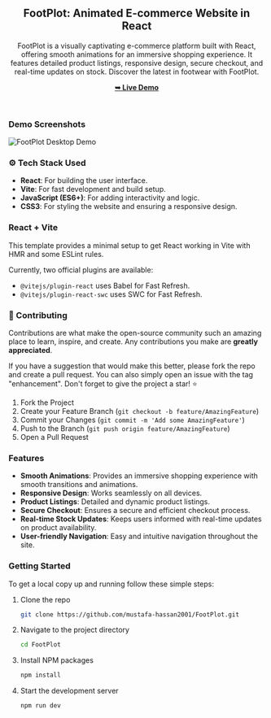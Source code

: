 <div align="center">
  <h2 align="center">FootPlot: Animated E-commerce Website in React</h2>

  FootPlot is a visually captivating e-commerce platform built with React, offering smooth animations for an immersive shopping experience. It features detailed product listings, responsive design, secure checkout, and real-time updates on stock. Discover the latest in footwear with FootPlot.

  <a href="https://footlpot.netlify.app/"><strong>➥ Live Demo</strong></a>
</div>

<br />

### Demo Screenshots

![FootPlot Desktop Demo](https://github.com/Mustafa-Hassan2001/Footplot/blob/main/1.png)

### ⚙️ Tech Stack Used

- **React**: For building the user interface.
- **Vite**: For fast development and build setup.
- **JavaScript (ES6+)**: For adding interactivity and logic.
- **CSS3**: For styling the website and ensuring a responsive design.

### React + Vite

This template provides a minimal setup to get React working in Vite with HMR and some ESLint rules.

Currently, two official plugins are available:
- `@vitejs/plugin-react` uses Babel for Fast Refresh.
- `@vitejs/plugin-react-swc` uses SWC for Fast Refresh.

### 🤝 Contributing

Contributions are what make the open-source community such an amazing place to learn, inspire, and create. Any contributions you make are **greatly appreciated**.

If you have a suggestion that would make this better, please fork the repo and create a pull request. You can also simply open an issue with the tag "enhancement".
Don't forget to give the project a star! ⭐

1. Fork the Project
2. Create your Feature Branch (`git checkout -b feature/AmazingFeature`)
3. Commit your Changes (`git commit -m 'Add some AmazingFeature'`)
4. Push to the Branch (`git push origin feature/AmazingFeature`)
5. Open a Pull Request

### Features

- **Smooth Animations**: Provides an immersive shopping experience with smooth transitions and animations.
- **Responsive Design**: Works seamlessly on all devices.
- **Product Listings**: Detailed and dynamic product listings.
- **Secure Checkout**: Ensures a secure and efficient checkout process.
- **Real-time Stock Updates**: Keeps users informed with real-time updates on product availability.
- **User-friendly Navigation**: Easy and intuitive navigation throughout the site.

### Getting Started

To get a local copy up and running follow these simple steps:

1. Clone the repo
   ```sh
   git clone https://github.com/mustafa-hassan2001/FootPlot.git

2. Navigate to the project directory
      ```sh
   cd FootPlot
      
3. Install NPM packages
      ```sh
   npm install

4. Start the development server
      ```sh
   npm run dev


